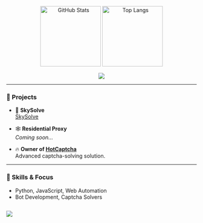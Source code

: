 <p align="center"> 
  <img alt="GitHub Stats" height="160px" src="https://github-readme-stats.vercel.app/api?username=omonukko&show_icons=true&count_private=true&theme=tokyonight&custom_title=GitHub+Stats" />
  <img alt="Top Langs" height="160px" src="https://github-readme-stats.vercel.app/api/top-langs/?username=omonukko&layout=compact&theme=tokyonight" />
</p>

<p align="center">
  <img src="https://github-profile-summary-cards.vercel.app/api/cards/profile-details?username=omonukko&theme=tokyonight" />
</p>

---

### 🚀 Projects

- 🔐 **SkySolve**  
  [SkySolve](https://skysolve.xyz)

- 🕸 **Residential Proxy**  
  *Coming soon...*

- 🔥 **Owner of [HotCaptcha](https://github.com/HotCaptcha)**  
  Advanced captcha-solving solution.

---

### 🧩 Skills & Focus

- Python, JavaScript, Web Automation
- Bot Development, Captcha Solvers

<p href="https://discord.com/users/603067666277597186" align="center">
    <img alt="" src="https://github-readme-stats.vercel.app/api?username=omonukko&theme=tokyonight&show_icons=true">
</p>

<a href="https://discord.com/users/603067666277597186"><img src="https://lanyard.cnrad.dev/api/603067666277597186?theme=dark&bg=6be7ff" /></a>
